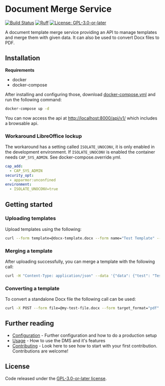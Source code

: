 # Document Merge Service

[![Build Status](https://github.com/adfinis/document-merge-service/actions/workflows/tests.yml/badge.svg)](https://github.com/adfinis/document-merge-service/actions/workflows/tests.yml)
[![Ruff](https://img.shields.io/badge/code%20style-ruff-000000.svg)](https://docs.astral.sh/ruff/)
[![License: GPL-3.0-or-later](https://img.shields.io/github/license/adfinis/document-merge-service)](https://spdx.org/licenses/GPL-3.0-or-later.html)

A document template merge service providing an API to manage templates and merge them with given data. It can also be used to convert Docx files to PDF.

## Installation

**Requirements**

- docker
- docker-compose

After installing and configuring those, download [docker-compose.yml](https://raw.githubusercontent.com/adfinis/document-merge-service/master/docker-compose.yml) and run the following command:

```bash
docker-compose up -d
```

You can now access the api at [http://localhost:8000/api/v1/](http://localhost:8000/api/v1/) which includes a browsable api.

### Workaround LibreOffice lockup

The workaround has a setting called `ISOLATE_UNOCONV`, it is only enabled in the
development environment. If `ISOLATE_UNOCONV` is enabled the container needs
`CAP_SYS_ADMIN`. See docker-compose.override.yml.

```yaml
cap_add:
  - CAP_SYS_ADMIN
security_opt:
  - apparmor:unconfined
environment:
  - ISOLATE_UNOCONV=true
```

## Getting started

### Uploading templates

Upload templates using the following:

```bash
curl --form template=@docx-template.docx --form name="Test Template" --form engine=docx-template http://localhost:8000/api/v1/template/
```

### Merging a template

After uploading successfully, you can merge a template with the following call:

```bash
curl -H "Content-Type: application/json" --data '{"data": {"test": "Test Input"}}' http://localhost:8000/api/v1/template/test-template/merge/ > output.docx
```

### Converting a template
To convert a standalone Docx file the following call can be used:

```bash
curl -X POST --form file=@my-test-file.docx --form target_format="pdf" http://localhost:8000/api/v1/convert > example.pdf
```


## Further reading

- [Configuration](CONFIGURATION.md) - Further configuration and how to do a production setup
- [Usage](USAGE.md) - How to use the DMS and it's features
- [Contributing](CONTRIBUTING.md) - Look here to see how to start with your first
  contribution. Contributions are welcome!

## License

Code released under the [GPL-3.0-or-later license](LICENSE).
